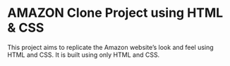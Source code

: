 # AMAZON Clone Project using HTML & CSS
This project aims to replicate the Amazon website’s look and feel using HTML and CSS. It is built using only HTML and CSS.
